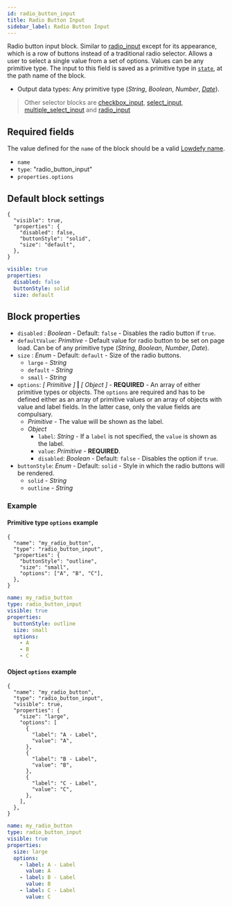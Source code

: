 ```yaml
---
id: radio_button_input
title: Radio Button Input
sidebar_label: Radio Button Input
---
```


Radio button input block. Similar to [radio_input](radio_input.md) except for its appearance, which is a row of buttons instead of a traditional radio selector. Allows a user to select a single value from a set of options. Values can be any primitive type.
The input to this field is saved as a primitive type in [`state`](concepts/state.md), at the path name of the block.

- Output data types: Any primitive type (_String_, _Boolean_, _Number_, [_Date_](date_input.md#date-type)).

> Other selector blocks are [checkbox_input](checkbox_input.md), [select_input](select_input.md), [multiple_select_input](multiple_select_input.md) and [radio_input](radio_input.md)

## Required fields

The value defined for the `name` of the block should be a valid [Lowdefy name](concepts/lowdefy-file.md#names-and-ids).

- `name`
- `type`: "radio_button_input"
- `properties.options`

## Default block settings

<!--DOCUSAURUS_CODE_TABS-->
<!--JSON-->

```json5
{
  "visible": true,
  "properties": {
    "disabled": false,
    "buttonStyle": "solid",
    "size": "default",
  },
}
```

<!--YAML-->

```yaml
visible: true
properties:
  disabled: false
  buttonStyle: solid
  size: default
```

<!--END_DOCUSAURUS_CODE_TABS-->

## Block properties

- `disabled` : _Boolean_ - Default: `false` - Disables the radio button if `true`.
- `defaultValue`: _Primitive_ - Default value for radio button to be set on page load. Can be of any primitive type (_String_, _Boolean_, _Number_, _Date_).
- `size` : _Enum_ - Default: `default` - Size of the radio buttons.
  - `large` - _String_
  - `default` - _String_
  - `small` - _String_
- `options`: _[ Primitive ]_ **|** _[ Object ]_ - **REQUIRED** - An array of either primitive types or objects. The `options` are required and has to be defined either as an array of primitive values or an array of objects with value and label fields. In the latter case, only the value fields are compulsary.
  - _Primitive_ - The value will be shown as the label.
  - _Object_
    - `label`: _String_ - If a `label` is not specified, the `value` is shown as the label.
    - `value`: _Primitive_ - **REQUIRED**.
    - `disabled`: _Boolean_ - Default: `false` - Disables the option if `true`.
- `buttonStyle`: _Enum_ - Default: `solid` - Style in which the radio buttons will be rendered.
  - `solid` - _String_
  - `outline` - _String_

### Example

#### Primitive type `options` example

<!--DOCUSAURUS_CODE_TABS-->
<!--JSON-->

```json5
{
  "name": "my_radio_button",
  "type": "radio_button_input",
  "properties": {
    "buttonStyle": "outline",
    "size": "small",
    "options": ["A", "B", "C"],
  },
}
```

<!--YAML-->

```yaml
name: my_radio_button
type: radio_button_input
visible: true
properties:
  buttonStyle: outline
  size: small
  options:
    - A
    - B
    - C
```

<!--END_DOCUSAURUS_CODE_TABS-->

#### Object `options` example

<!--DOCUSAURUS_CODE_TABS-->
<!--JSON-->

```json5
{
  "name": "my_radio_button",
  "type": "radio_button_input",
  "visible": true,
  "properties": {
    "size": "large",
    "options": [
      {
        "label": "A - Label",
        "value": "A",
      },
      {
        "label": "B - Label",
        "value": "B",
      },
      {
        "label": "C - Label",
        "value": "C",
      },
    ],
  },
}
```

<!--YAML-->

```yaml
name: my_radio_button
type: radio_button_input
visible: true
properties:
  size: large
  options:
    - label: A - Label
      value: A
    - label: B - Label
      value: B
    - label: C - Label
      value: C
```

<!--END_DOCUSAURUS_CODE_TABS-->
